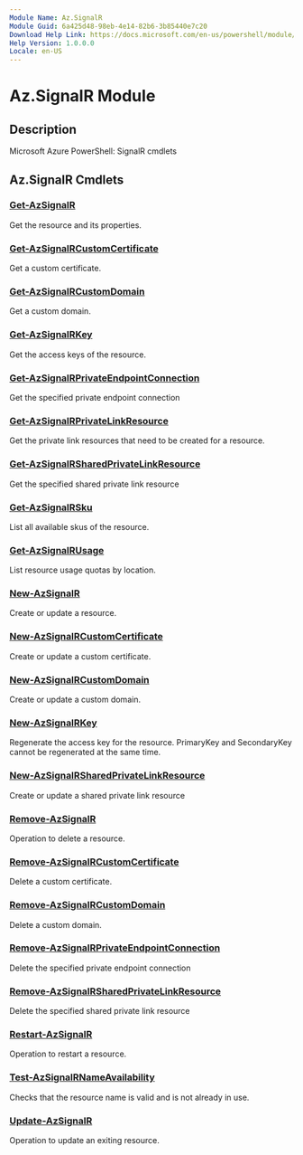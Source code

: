 ```yaml
---
Module Name: Az.SignalR
Module Guid: 6a425d48-98eb-4e14-82b6-3b85440e7c20
Download Help Link: https://docs.microsoft.com/en-us/powershell/module/az.signalr
Help Version: 1.0.0.0
Locale: en-US
---
```


# Az.SignalR Module
## Description
Microsoft Azure PowerShell: SignalR cmdlets

## Az.SignalR Cmdlets
### [Get-AzSignalR](Get-AzSignalR.md)
Get the resource and its properties.

### [Get-AzSignalRCustomCertificate](Get-AzSignalRCustomCertificate.md)
Get a custom certificate.

### [Get-AzSignalRCustomDomain](Get-AzSignalRCustomDomain.md)
Get a custom domain.

### [Get-AzSignalRKey](Get-AzSignalRKey.md)
Get the access keys of the resource.

### [Get-AzSignalRPrivateEndpointConnection](Get-AzSignalRPrivateEndpointConnection.md)
Get the specified private endpoint connection

### [Get-AzSignalRPrivateLinkResource](Get-AzSignalRPrivateLinkResource.md)
Get the private link resources that need to be created for a resource.

### [Get-AzSignalRSharedPrivateLinkResource](Get-AzSignalRSharedPrivateLinkResource.md)
Get the specified shared private link resource

### [Get-AzSignalRSku](Get-AzSignalRSku.md)
List all available skus of the resource.

### [Get-AzSignalRUsage](Get-AzSignalRUsage.md)
List resource usage quotas by location.

### [New-AzSignalR](New-AzSignalR.md)
Create or update a resource.

### [New-AzSignalRCustomCertificate](New-AzSignalRCustomCertificate.md)
Create or update a custom certificate.

### [New-AzSignalRCustomDomain](New-AzSignalRCustomDomain.md)
Create or update a custom domain.

### [New-AzSignalRKey](New-AzSignalRKey.md)
Regenerate the access key for the resource.
PrimaryKey and SecondaryKey cannot be regenerated at the same time.

### [New-AzSignalRSharedPrivateLinkResource](New-AzSignalRSharedPrivateLinkResource.md)
Create or update a shared private link resource

### [Remove-AzSignalR](Remove-AzSignalR.md)
Operation to delete a resource.

### [Remove-AzSignalRCustomCertificate](Remove-AzSignalRCustomCertificate.md)
Delete a custom certificate.

### [Remove-AzSignalRCustomDomain](Remove-AzSignalRCustomDomain.md)
Delete a custom domain.

### [Remove-AzSignalRPrivateEndpointConnection](Remove-AzSignalRPrivateEndpointConnection.md)
Delete the specified private endpoint connection

### [Remove-AzSignalRSharedPrivateLinkResource](Remove-AzSignalRSharedPrivateLinkResource.md)
Delete the specified shared private link resource

### [Restart-AzSignalR](Restart-AzSignalR.md)
Operation to restart a resource.

### [Test-AzSignalRNameAvailability](Test-AzSignalRNameAvailability.md)
Checks that the resource name is valid and is not already in use.

### [Update-AzSignalR](Update-AzSignalR.md)
Operation to update an exiting resource.

